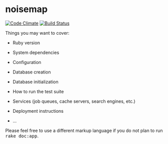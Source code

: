 noisemap
========

[![Code Climate](https://codeclimate.com/github/lukaselmer/noisemap.png)](https://codeclimate.com/github/lukaselmer/noisemap)
[![Build Status](https://travis-ci.org/lukaselmer/noisemap.png?branch=master)](https://travis-ci.org/lukaselmer/noisemap)


Things you may want to cover:

* Ruby version

* System dependencies

* Configuration

* Database creation

* Database initialization

* How to run the test suite

* Services (job queues, cache servers, search engines, etc.)

* Deployment instructions

* ...


Please feel free to use a different markup language if you do not plan to run
<tt>rake doc:app</tt>.
